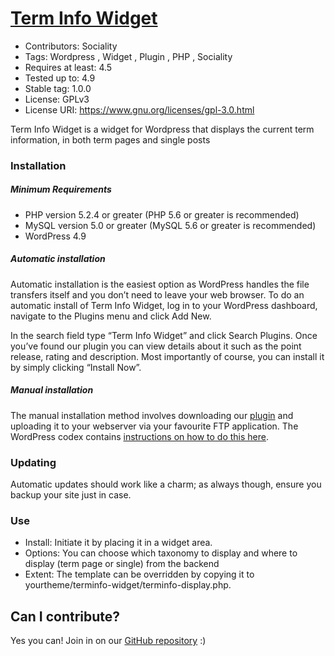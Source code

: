 
# [Term Info Widget](https:///github.com/socialityCoop/Term-Info-Widget/)
- Contributors: Sociality
- Tags: Wordpress , Widget , Plugin , PHP , Sociality
- Requires at least: 4.5
- Tested up to: 4.9
- Stable tag: 1.0.0
- License: GPLv3
- License URI: https://www.gnu.org/licenses/gpl-3.0.html

Term Info Widget is a widget for Wordpress that displays the current term information, in both term pages and single posts


### Installation 

##### Minimum Requirements 

* PHP version 5.2.4 or greater (PHP 5.6 or greater is recommended)
* MySQL version 5.0 or greater (MySQL 5.6 or greater is recommended)
* WordPress 4.9

##### Automatic installation 

Automatic installation is the easiest option as WordPress handles the file transfers itself and you don’t need to leave your web browser. To do an automatic install of Term Info Widget, log in to your WordPress dashboard, navigate to the Plugins menu and click Add New.

In the search field type “Term Info Widget” and click Search Plugins. Once you’ve found our plugin you can view details about it such as the point release, rating and description. Most importantly of course, you can install it by simply clicking “Install Now”.

##### Manual installation 

The manual installation method involves downloading our [plugin](https:///github.com/socialityCoop/Term-Info-Widget/) and uploading it to your webserver via your favourite FTP application. The WordPress codex contains [instructions on how to do this here](https://codex.wordpress.org/Managing_Plugins#Manual_Plugin_Installation).

### Updating 

Automatic updates should work like a charm; as always though, ensure you backup your site just in case.

### Use 

* Install: Initiate it by placing it in a widget area. 
* Options: You can choose which taxonomy to display and where to display (term page or single) from the backend
* Extent: The template can be overridden by copying it to yourtheme/terminfo-widget/terminfo-display.php.

## Can I contribute? 

Yes you can! Join in on our [GitHub repository](https:///github.com/socialityCoop/Term-Info-Widget/) :)